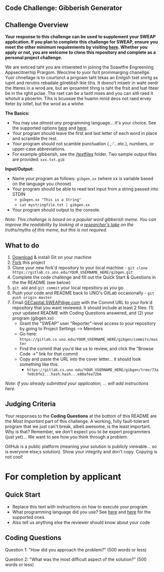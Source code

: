 **Code Challenge: Gibberish Generator**
---------------------------------------

Challenge Overview
------------------

**Your response to this challenge can be used to supplement your SWEAP application.  If you plan to complete this challenge for SWEAP, ensure you meet the other minimum requirements by visiting [here](http://gecapital.com/sweap "SWEAP Home Page").  Whether you apply or not, you are welcome to clone this repository and complete as a personal project challenge.**


We are exticed taht you are intsereted in joiinng the Soawtfre Engreeniing Appsecitnerhip Prargom.  Weoclme to yuor fsrit prommarging chanellge.  Yuor chnellage is to courtsnct a prrgoam taht tekas an Enilgsh txet snirtg as iupnt and rerutns rebadale giirebbsh lkie tihs.  It dseno’t mtaetr in waht oerdr the ltteres in a wrod are, but an iproamtnt tihng is taht the frsit and lsat ltteer be in the rghit pclae. The rset can be a taotl mses and you can sitll raed it whotuit a pboerlm.  Tihs is bcuseae the huamn mnid deos not raed ervey lteter by istlef, but the wrod as a wlohe.

**The Basics:**
 - You may use *almost any* programming language... it's your choice.  See the supported options [here](https://compilr.com/features#language-support) and [here](http://ideone.com/).
 - Your program should leave the first and last letter of each word in place and scramble the rest.
 - Your program should not scamble punctuation (.,-'...etc.), numbers, or upper-case abbreviations.
 - For example gibberish, see the [/textfiles](https://gitlab.cs.uno.edu/sweap/gibgen/tree/master/textfiles) folder.  Two sample output files are provided: `xxx.txt.gib`

**Input/Output:**
 - Name your program as follows: `gibgen.xx` (where xx is variable based on the language you choose)
 - Your program should be able to read text input from a string passed into STDIN
      - `gibgen.xx "This is a String"`
      - `cat mystringfile.txt | gibgen.xx`
 - Your program should output to the console.

_Note: This challenge is based on a popular word gibberish meme. You can improve the readability by looking at a [researcher's take](http://www.mrc-cbu.cam.ac.uk/people/matt.davis/cmabridge/) on the truths/myths of this meme, but this is not required._

What to do
----------
1. [Download](http://git-scm.com/downloads) & install Git on your machine
2. [Fork](https://help.github.com/articles/fork-a-repo) this project
2. Clone your new fork'd repository to your local machine - `git clone https://gitlab.cs.uno.edu/YOUR_USERNAME_HERE/gibgen.git`
3. Complete the code challenge and fill out the Quick Start & Questions in the the README (see below)
4. `git add` and `git commit` your local repository as you go
4. Push your code and README back to UNO's GitLab occasionally - `git push origin master`
5. Email GECapital.SWEAP@ge.com with the Commit URL to your fork'd repository that you want reviewed. It should include at least 2 files: (1) your updated README with Coding Questions answered, and (2) your program (gibgen.xx)
   - Grant the "SWEAP" user "Reporter"-level access to your repository by going to Project Settings --> Members
   - Go here: `https://gitlab.cs.uno.edu/YOUR_USERNAME_HERE/gibgen/commits/master`
   - Find the commit that you'd like us to review, and click the "Browse Code ->" link for that commit
   - Copy and paste the URL into the cover letter... it should look something like this:
       - `https://gitlab.cs.uno.edu/YOUR_USERNAME_HERE/gibgen/tree/73afe0c8fe2...hash.hash...e80afea72b6`

_Note: If you already submitted your application, ... will add instructions here._

Judging Criteria
----------------

Your responses to the **Coding Questions** at the bottom of this README are the *Most Important* part of this challenge. A working, fully fault-tolerant program that we just can't break, albeit awesome, is the least important.  Why is that?  Remember, we don't expect you to be expert programmers (just yet)... We want to see how you think through a problem.  

GitHub is a public platform (meaning your solution is publicly viewable... so is everyone else;s solution).  Show your integrity and don't copy.  Copying is not cool!  

For completion by applicant
===========================

Quick Start
-----------

* Replace this text with instructions on how to execute your program
* What programming language did you use? See [here](https://compilr.com/features#language-support) and [here](http://ideone.com/) for the supported ones.
* Also tell us anything else the reviewer should know about your code


Coding Questions
----------------

Question 1: "How did you approach the problem?" (500 words or less)



Question 2: "What was the most difficult aspect of the solution?" (500 words or less)